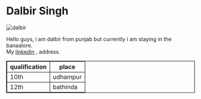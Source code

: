 <!DOCTYPE html>
<html>
<head>
    <style>
    table, th, td {
        border: 1px solid black;
        border-collapse: collapse;
    }
    </style>
    <meta charset="utf-8" />
    <title>My website</title>
</head>
<body>
    <h1>Dalbir Singh</h1>
    <img src="../image/IMG_20200311_202113.jpg" alt="dalbir"/>
    <p>
        Hello guys, i am dalbir from punjab but currently i am staying in the banaalore.<br />
        My <a href="https://in.linkedin.com/">linkedin</a> , address.
    </p>
    <table >
        <tr>
            <th>qualification</th>
            <th> place</th>
        </tr>
        <tr>
            <td>10th</td>
            <td>udhampur</td>
        </tr>
        <tr>
            <td>12th</td>
            <td>bathinda</td>
        </tr>
    </table>
</body>
</html>
